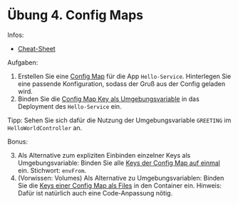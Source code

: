 # Übung 4. Config Maps

Infos:

- [Cheat-Sheet](cheat-sheet.md)

Aufgaben:

1. Erstellen Sie eine
  [Config Map](https://kubernetes.io/docs/concepts/configuration/configmap/#configmaps-and-pods)
  für die App `Hello-Service`. Hinterlegen Sie eine passende Konfiguration,
  sodass der Gruß aus der Config geladen wird.
2. Binden Sie die
  [Config Map Key als Umgebungsvariable](https://kubernetes.io/docs/tasks/configure-pod-container/configure-pod-configmap/#define-container-environment-variables-using-configmap-data)
  in das Deployment des `Hello-Service` ein.

Tipp: Sehen Sie sich dafür die Nutzung der Umgebungsvariable `GREETING` im
`HelloWorldController` an.

Bonus:

3. Als Alternative zum expliziten Einbinden einzelner Keys als
  Umgebungsvariable: Binden Sie alle
  [Keys der Config Map auf einmal](https://kubernetes.io/docs/tasks/configure-pod-container/configure-pod-configmap/#configure-all-key-value-pairs-in-a-configmap-as-container-environment-variableshttps://kubernetes.io/docs/tasks/configure-pod-container/configure-pod-configmap/#configure-all-key-value-pairs-in-a-configmap-as-container-environment-variables)
  ein. Stichwort: `envFrom`.
4. (Vorwissen: Volumes) Als Alternative zu Umgebungsvariablen: Binden Sie die
  [Keys einer Config Map als Files](https://kubernetes.io/docs/tasks/configure-pod-container/configure-pod-configmap/#populate-a-volume-with-data-stored-in-a-configmap)
  in den Container ein. Hinweis: Dafür ist natürlich auch eine Code-Anpassung nötig.

